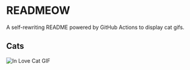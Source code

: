 # READMEOW

A self-rewriting README powered by GitHub Actions to display cat gifs.

## Cats

![In Love Cat GIF](https://media1.giphy.com/media/MDJ9IbxxvDUQM/200.gif?cid=9acd02daj9fjgynvzb9b4cpb1j0ydesf6irynmy38j197k14&ep=v1_gifs_search&rid=200.gif&ct=g)
